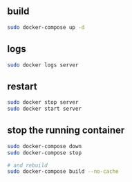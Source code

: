 ## build

```bash
sudo docker-compose up -d
```

## logs

```bash
sudo docker logs server
```

## restart

```bash
sudo docker stop server
sudo docker start server
```

## stop the running container

```bash
sudo docker-compose down
sudo docker-compose stop

# and rebuild
sudo docker-compose build --no-cache
```
